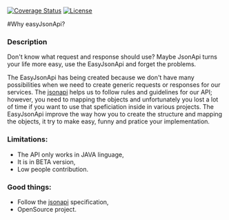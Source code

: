 [![Coverage Status](https://coveralls.io/repos/bitbucket/easyjsonapi/easyjsonapi/badge.svg?branch=master)](https://coveralls.io/bitbucket/easyjsonapi/easyjsonapi?branch=master)
[![License](https://img.shields.io/badge/style-flat-green.svg?style=flat)](https://opensource.org/licenses/Apache-2.0)

#Why easyJsonApi?

### Description
Don't know what request and response should use? 
Maybe JsonApi turns your life more easy, use the EasyJsonApi and forget the problems.
 
The EasyJsonApi has being created because we don't have many possibilities when we need to create generic requests or responses for our services. The [jsonapi](http://jsonapi.org/) helps us to follow rules and guidelines for our API; however, you need to mapping the objects and unfortunately you lost a lot of time if you want to use that speficiation inside in various projects. The EasyJsonApi improve the way how you to create the structure and mapping the objects, it try to make easy, funny and pratice your implementation.

### Limitations:
* The API only works in JAVA linguage,
* It is in BETA version,
* Low people contribution.

### Good things:
* Follow the [jsonapi](http://jsonapi.org/) specification,
* OpenSource project.